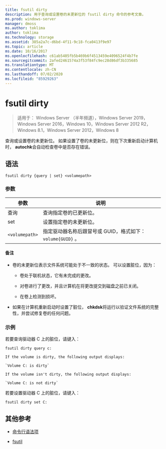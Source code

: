 ```yaml
---
title: fsutil dirty
description: 用于查询或设置卷的未更新位的 fsutil dirty 命令的参考文章。
ms.prod: windows-server
manager: dmoss
ms.author: toklima
author: toklima
ms.technology: storage
ms.assetid: 385a2a7c-d6bd-4f11-9c18-fca0413f9e97
ms.topic: article
ms.date: 10/16/2017
ms.openlocfilehash: c61ab5405fb5b469b6f4513459e4096524f4b7fe
ms.sourcegitcommit: 2afed2461574a3f53f84fc9ec28d86df3b335685
ms.translationtype: MT
ms.contentlocale: zh-CN
ms.lasthandoff: 07/02/2020
ms.locfileid: "85929263"
---
```

# <a name="fsutil-dirty"></a>fsutil dirty

> 适用于： Windows Server （半年频道），Windows Server 2019，Windows Server 2016，Windows 10，Windows Server 2012 R2，Windows 8.1，Windows Server 2012，Windows 8

查询或设置卷的未更新位。 如果设置了卷的未更新位，则在下次重新启动计算机时， **autochk**会自动检查卷中是否存在错误。

## <a name="syntax"></a>语法

```
fsutil dirty {query | set} <volumepath>
```

### <a name="parameters"></a>参数

| 参数 | 说明 |
| --------- | ----------- |
| 查询 | 查询指定卷的已更新位。 |
| set | 设置指定卷的未更新位。 |
| `<volumepath>` | 指定驱动器名称后跟冒号或 GUID，格式如下： `volume{GUID}` 。 |

#### <a name="remarks"></a>备注

- 卷的未更新位表示文件系统可能处于不一致的状态。 可以设置脏位，因为：

    - 卷处于联机状态，它有未完成的更改。

    - 对卷进行了更改，并且计算机在将更改提交到磁盘之前已关闭。

    - 在卷上检测到损坏。

- 如果在计算机重新启动时设置了脏位， **chkdsk**将运行以验证文件系统的完整性，并尝试修复卷的任何问题。

### <a name="examples"></a>示例

若要查询驱动器 C 上的脏位，请键入：

```
fsutil dirty query c:
```

    If the volume is dirty, the following output displays:

    `Volume C: is dirty`

    If the volume isn't dirty, the following output displays:

    `Volume C: is not dirty`

若要设置驱动器 C 上的脏位，请键入：

```
fsutil dirty set C:
```

## <a name="additional-references"></a>其他参考

- [命令行语法项](command-line-syntax-key.md)

- [fsutil](fsutil.md)
